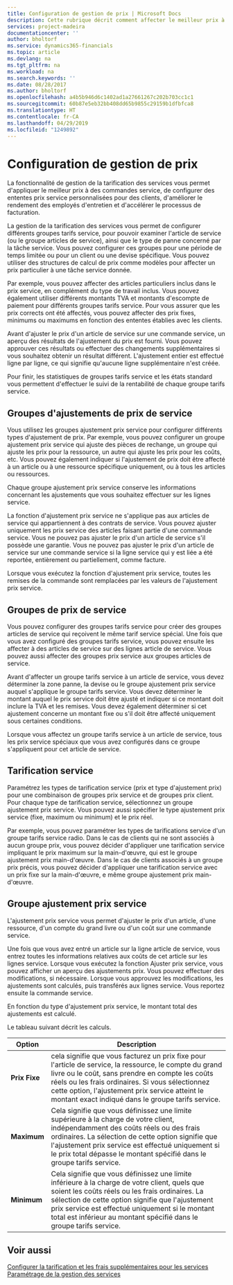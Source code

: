 ```yaml
---
title: Configuration de gestion de prix | Microsoft Docs
description: Cette rubrique décrit comment affecter le meilleur prix à des commandes service, configurer des ententes personnalisés pour le prix des services pour des clients, améliorer le rendement des employés d'entretien et accélérer le processus de facturation.
services: project-madeira
documentationcenter: ''
author: bholtorf
ms.service: dynamics365-financials
ms.topic: article
ms.devlang: na
ms.tgt_pltfrm: na
ms.workload: na
ms.search.keywords: ''
ms.date: 08/28/2017
ms.author: bholtorf
ms.openlocfilehash: a4b5b946d6c1402ad1a27661267c202b703cc1c1
ms.sourcegitcommit: 60b87e5eb32bb408dd65b9855c29159b1dfbfca8
ms.translationtype: HT
ms.contentlocale: fr-CA
ms.lasthandoff: 04/29/2019
ms.locfileid: "1249892"
---
```

# <a name="service-price-management"></a>Configuration de gestion de prix
La fonctionnalité de gestion de la tarification des services vous permet d'appliquer le meilleur prix à des commandes service, de configurer des ententes prix service personnalisées pour des clients, d'améliorer le rendement des employés d'entretien et d'accélérer le processus de facturation.  
  
La gestion de la tarification des services vous permet de configurer différents groupes tarifs service, pour pouvoir examiner l'article de service (ou le groupe articles de service), ainsi que le type de panne concerné par la tâche service. Vous pouvez configurer ces groupes pour une période de temps limitée ou pour un client ou une devise spécifique. Vous pouvez utiliser des structures de calcul de prix comme modèles pour affecter un prix particulier à une tâche service donnée.  
  
Par exemple, vous pouvez affecter des articles particuliers inclus dans le prix service, en complément du type de travail inclus. Vous pouvez également utiliser différents montants TVA et montants d'escompte de paiement pour différents groupes tarifs service. Pour vous assurer que les prix corrects ont été affectés, vous pouvez affecter des prix fixes, minimums ou maximums en fonction des ententes établies avec les clients.  
  
Avant d'ajuster le prix d'un article de service sur une commande service, un aperçu des résultats de l'ajustement du prix est fourni. Vous pouvez approuver ces résultats ou effectuer des changements supplémentaires si vous souhaitez obtenir un résultat différent. L'ajustement entier est effectué ligne par ligne, ce qui signifie qu'aucune ligne supplémentaire n'est créée.  
  
Pour finir, les statistiques de groupes tarifs service et les états standard vous permettent d'effectuer le suivi de la rentabilité de chaque groupe tarifs service.  
  
## <a name="service-price-adjustment-groups"></a>Groupes d'ajustements de prix de service  
Vous utilisez les groupes ajustement prix service pour configurer différents types d'ajustement de prix. Par exemple, vous pouvez configurer un groupe ajustement prix service qui ajuste des pièces de rechange, un groupe qui ajuste les prix pour la ressource, un autre qui ajuste les prix pour les coûts, etc. Vous pouvez également indiquer si l'ajustement de prix doit être affecté à un article ou à une ressource spécifique uniquement, ou à tous les articles ou ressources.  
  
Chaque groupe ajustement prix service conserve les informations concernant les ajustements que vous souhaitez effectuer sur les lignes service.  
  
La fonction d'ajustement prix service ne s'applique pas aux articles de service qui appartiennent à des contrats de service. Vous pouvez ajuster uniquement les prix service des articles faisant partie d'une commande service. Vous ne pouvez pas ajuster le prix d'un article de service s'il possède une garantie. Vous ne pouvez pas ajuster le prix d'un article de service sur une commande service si la ligne service qui y est liée a été reportée, entièrement ou partiellement, comme facture.  
  
Lorsque vous exécutez la fonction d'ajustement prix service, toutes les remises de la commande sont remplacées par les valeurs de l'ajustement prix service.  
  
## <a name="service-price-groups"></a>Groupes de prix de service  
Vous pouvez configurer des groupes tarifs service pour créer des groupes articles de service qui reçoivent le même tarif service spécial. Une fois que vous avez configuré des groupes tarifs service, vous pouvez ensuite les affecter à des articles de service sur des lignes article de service. Vous pouvez aussi affecter des groupes prix service aux groupes articles de service.  
  
Avant d'affecter un groupe tarifs service à un article de service, vous devez déterminer la zone panne, la devise ou le groupe ajustement prix service auquel s'applique le groupe tarifs service. Vous devez déterminer le montant auquel le prix service doit être ajusté et indiquer si ce montant doit inclure la TVA et les remises. Vous devez également déterminer si cet ajustement concerne un montant fixe ou s'il doit être affecté uniquement sous certaines conditions.  
  
Lorsque vous affectez un groupe tarifs service à un article de service, tous les prix service spéciaux que vous avez configurés dans ce groupe s'appliquent pour cet article de service.  
  
## <a name="service-pricing"></a>Tarification service  
Paramétrez les types de tarification service (prix et type d'ajustement prix) pour une combinaison de groupes prix service et de groupes prix client. Pour chaque type de tarification service, sélectionnez un groupe ajustement prix service. Vous pouvez aussi spécifier le type ajustement prix service (fixe, maximum ou minimum) et le prix réel.  
  
Par exemple, vous pouvez paramétrer les types de tarifications service d'un groupe tarifs service radio. Dans le cas de clients qui ne sont associés à aucun groupe prix, vous pouvez décider d'appliquer une tarification service impliquant le prix maximum sur la main-d'œuvre, qui est le groupe ajustement prix main-d'œuvre. Dans le cas de clients associés à un groupe prix précis, vous pouvez décider d'appliquer une tarification service avec un prix fixe sur la main-d'œuvre, e même groupe ajustement prix main-d'œuvre.  
  
## <a name="service-price-adjustment"></a>Groupe ajustement prix service  
L'ajustement prix service vous permet d'ajuster le prix d'un article, d'une ressource, d'un compte du grand livre ou d'un coût sur une commande service.  
  
Une fois que vous avez entré un article sur la ligne article de service, vous entrez toutes les informations relatives aux coûts de cet article sur les lignes service. Lorsque vous exécutez la fonction Ajuster prix service, vous pouvez afficher un aperçu des ajustements prix. Vous pouvez effectuer des modifications, si nécessaire. Lorsque vous approuvez les modifications, les ajustements sont calculés, puis transférés aux lignes service. Vous reportez ensuite la commande service.  
  
En fonction du type d'ajustement prix service, le montant total des ajustements est calculé.  
  
Le tableau suivant décrit les calculs.  
  
|Option | Description |  
|----------------------------------|---------------------------------------|  
|**Prix Fixe**|cela signifie que vous facturez un prix fixe pour l'article de service, la ressource, le compte du grand livre ou le coût, sans prendre en compte les coûts réels ou les frais ordinaires. Si vous sélectionnez cette option, l'ajustement prix service atteint le montant exact indiqué dans le groupe tarifs service.|  
|**Maximum**|Cela signifie que vous définissez une limite supérieure à la charge de votre client, indépendamment des coûts réels ou des frais ordinaires. La sélection de cette option signifie que l'ajustement prix service est effectué uniquement si le prix total dépasse le montant spécifié dans le groupe tarifs service.|  
|**Minimum**|Cela signifie que vous définissez une limite inférieure à la charge de votre client, quels que soient les coûts réels ou les frais ordinaires. La sélection de cette option signifie que l'ajustement prix service est effectué uniquement si le montant total est inférieur au montant spécifié dans le groupe tarifs service.|  
  
## <a name="see-also"></a>Voir aussi  
[Configurer la tarification et les frais supplémentaires pour les services](service-how-setup-service-costs-pricing.md)  
[Paramétrage de la gestion des services](service-setup-service.md)  
